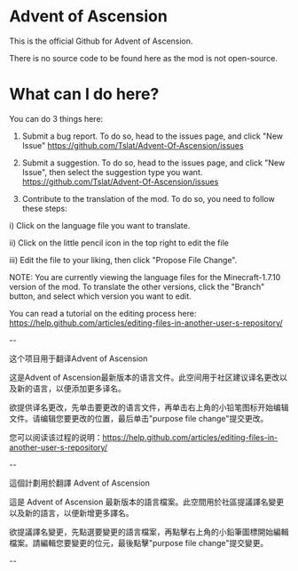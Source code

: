 # Advent of Ascension
This is the official Github for Advent of Ascension.

There is no source code to be found here as the mod is not open-source.

# What can I do here?
You can do 3 things here:
1. Submit a bug report. To do so, head to the issues page, and click "New Issue"
https://github.com/Tslat/Advent-Of-Ascension/issues

2. Submit a suggestion. To do so, head to the issues page, and click "New Issue", then select the suggestion type you want.
https://github.com/Tslat/Advent-Of-Ascension/issues

3. Contribute to the translation of the mod. To do so, you need to follow these steps:

  i) Click on the language file you want to translate.
  
  ii) Click on the little pencil icon in the top right to edit the file
  
  iii) Edit the file to your liking, then click "Propose File Change".
  
NOTE: You are currently viewing the language files for the Minecraft-1.7.10 version of the mod. To translate the other versions, click the "Branch" button, and select which version you want to edit.

You can read a tutorial on the editing process here:
https://help.github.com/articles/editing-files-in-another-user-s-repository/

--

这个项目用于翻译Advent of Ascension

这是Advent of Ascension最新版本的语言文件。此空间用于社区建议译名更改以及新的语言，以便添加更多译名。

欲提供译名更改，先单击要更改的语言文件，再单击右上角的小铅笔图标开始编辑文件。请编辑您要更改的位置，最后单击"purpose file change"提交更改。

您可以阅读该过程的说明：https://help.github.com/articles/editing-files-in-another-user-s-repository/

--

這個計劃用於翻譯 Advent of Ascension

這是 Advent of Ascension 最新版本的語言檔案。此空間用於社區提議譯名變更以及新的語言，以便新增更多譯名。

欲提議譯名變更，先點選要變更的語言檔案，再點擊右上角的小鉛筆圖標開始編輯檔案。請編輯您要變更的位元，最後點擊"purpose file change"提交變更。

--
